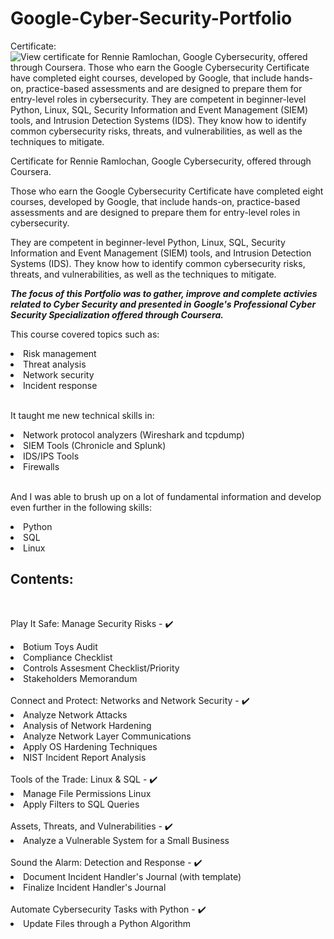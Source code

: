 # Google-Cyber-Security-Portfolio
 Certificate:
<img src="https://www.dropbox.com/scl/fi/6dq4s2uptiebavo7usqvm/Google-Cybersecurity-Certificate-Rennie-Ramlochan.png?rlkey=7mfxrj84xi10vb4v2q31zf1z5&dl=0" alt="View certificate for Rennie Ramlochan, Google Cybersecurity, offered through Coursera. Those who earn the Google Cybersecurity Certificate have completed eight courses, developed by Google, that include hands-on, practice-based assessments and are designed to prepare them for entry-level roles in cybersecurity. They are competent in beginner-level Python, Linux, SQL, Security Information and Event Management (SIEM) tools, and Intrusion Detection Systems (IDS). They know how to identify common cybersecurity risks, threats, and vulnerabilities, as well as the techniques to mitigate."/>

Certificate for Rennie Ramlochan, Google Cybersecurity, offered through Coursera. 

Those who earn the Google Cybersecurity Certificate have completed eight courses, developed by Google, that include hands-on, practice-based assessments and are designed to prepare them for entry-level roles in cybersecurity. 

They are competent in beginner-level Python, Linux, SQL, Security Information and Event Management (SIEM) tools, and Intrusion Detection Systems (IDS). They know how to identify common cybersecurity risks, threats, and vulnerabilities, as well as the techniques to mitigate.

***The focus of this Portfolio was to gather, improve and complete activies related to Cyber Security and presented in Google's Professional Cyber Security Specialization offered through Coursera.*** 

This course covered topics such as:
<li>Risk management</li>
<li>Threat analysis</li>
<li>Network security</li>
<li>Incident response</li>
<br>

It taught me new technical skills in:
<br>
<li>Network protocol analyzers (Wireshark and tcpdump)</li>
<li>SIEM Tools (Chronicle and Splunk)</li>
<li>IDS/IPS Tools</li>
<li>Firewalls</li>
<br>

And I was able to brush up on a lot of fundamental information and develop even further in the following skills:
<li>Python</li>
<li>SQL</li>
<li>Linux</li>
<h2>Contents:</h2>
<br>

Play It Safe: Manage Security Risks - ✔️
  <li>Botium Toys Audit</li>
  <li>Compliance Checklist</li>
  <li>Controls Assesment Checklist/Priority</li>
  <li>Stakeholders Memorandum</li>
  
<br>
Connect and Protect: Networks and Network Security - ✔️
  <li>Analyze Network Attacks</li>
  <li>Analysis of Network Hardening</li>
  <li>Analyze Network Layer Communications</li>
  <li>Apply OS Hardening Techniques</li>
  <li>NIST Incident Report Analysis</li>
  
<br>
Tools of the Trade: Linux & SQL - ✔️
  <li>Manage File Permissions Linux</li>
  <li>Apply Filters to SQL Queries</li>
  
<br>
Assets, Threats, and Vulnerabilities - ✔️
  <li>Analyze a Vulnerable System for a Small Business</li>

<br>
Sound the Alarm: Detection and Response - ✔️
<li>Document Incident Handler's Journal (with template)</li>
<li>Finalize Incident Handler's Journal</li>

<br>
Automate Cybersecurity Tasks with Python - ✔️
<li>Update Files through a Python Algorithm</li>
